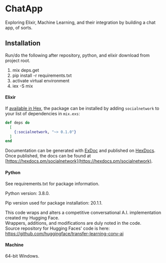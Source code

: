 # ChatApp

Exploring Elixir, Machine Learning, and their integration by building a chat app, of sorts.

## Installation

Run/do the following after repository, python, and elixir download from project root.
<ol>
<li>mix deps.get</li>
<li>pip install -r requirements.txt</li>
<li>activate virtual environment</li>
<li>iex -S mix</li>
</ol>


#### Elixir

If [available in Hex](https://hex.pm/docs/publish), the package can be installed
by adding `socialnetwork` to your list of dependencies in `mix.exs`:

```elixir
def deps do
  [
    {:socialnetwork, "~> 0.1.0"}
  ]
end
```

Documentation can be generated with [ExDoc](https://github.com/elixir-lang/ex_doc)
and published on [HexDocs](https://hexdocs.pm). Once published, the docs can
be found at [https://hexdocs.pm/socialnetwork](https://hexdocs.pm/socialnetwork).

#### Python

See requirements.txt for package information.

Python version: 3.8.0.

Pip version used for package installation: 20.1.1.

This code wraps and alters a competitive conversational A.I. implementation created my Hugging Face.<br/>
Wrappers, additions, and modifications are duly noted in the code.<br/>
Source repository for Hugging Faces' code is here: https://github.com/huggingface/transfer-learning-conv-ai

#### Machine

64-bit Windows.
